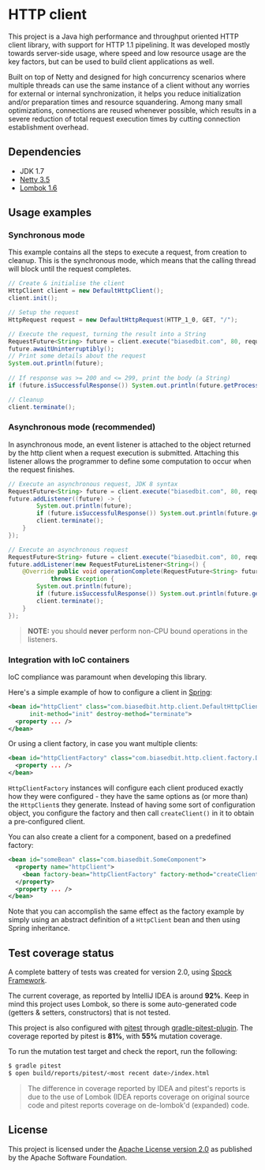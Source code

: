 HTTP client
===========

This project is a Java high performance and throughput oriented HTTP client library, with support for HTTP 1.1 pipelining.
It was developed mostly towards server-side usage, where speed and low resource usage are the key factors, but can be used to build client applications as well.

Built on top of Netty and designed for high concurrency scenarios where multiple threads can use the same instance of a client without any worries for external or internal synchronization, it helps you reduce initialization and/or preparation times and resource squandering.
Among many small optimizations, connections are reused whenever possible, which results in a severe reduction of total request execution times by cutting connection establishment overhead.


## Dependencies

* JDK 1.7
* [Netty 3.5](http://netty.io/downloads/)
* [Lombok 1.6](http://projectlombok.org)


## Usage examples

### Synchronous mode

This example contains all the steps to execute a request, from creation to cleanup.
This is the synchronous mode, which means that the calling thread will block until the request completes.

```java
// Create & initialise the client
HttpClient client = new DefaultHttpClient();
client.init();

// Setup the request
HttpRequest request = new DefaultHttpRequest(HTTP_1_0, GET, "/");

// Execute the request, turning the result into a String
RequestFuture<String> future = client.execute("biasedbit.com", 80, request, new BodyAsStringProcessor());
future.awaitUninterruptibly();
// Print some details about the request
System.out.println(future);
    
// If response was >= 200 and <= 299, print the body (a String)
if (future.isSuccessfulResponse()) System.out.println(future.getProcessedResult());

// Cleanup
client.terminate();
```

### Asynchronous mode (recommended)

In asynchronous mode, an event listener is attached to the object returned by the http client when a request execution is submitted. Attaching this listener allows the programmer to define some computation to occur when the request finishes.

```java
// Execute an asynchronous request, JDK 8 syntax
RequestFuture<String> future = client.execute("biasedbit.com", 80, request, new BodyAsStringProcessor());
future.addListener((future) -> {
        System.out.println(future);
        if (future.isSuccessfulResponse()) System.out.println(future.getProcessedResult());
        client.terminate();
    }
});

// Execute an asynchronous request
RequestFuture<String> future = client.execute("biasedbit.com", 80, request, new BodyAsStringProcessor());
future.addListener(new RequestFutureListener<String>() {
    @Override public void operationComplete(RequestFuture<String> future)
            throws Exception {
        System.out.println(future);
        if (future.isSuccessfulResponse()) System.out.println(future.getProcessedResult());
        client.terminate();
    }
});
```

> **NOTE:** you should **never** perform non-CPU bound operations in the listeners.

### Integration with IoC containers

IoC compliance was paramount when developing this library.

Here's a simple example of how to configure a client in [Spring](http://www.springsource.org/):

```xml
<bean id="httpClient" class="com.biasedbit.http.client.DefaultHttpClient"
      init-method="init" destroy-method="terminate">
  <property ... />
</bean>
```

Or using a client factory, in case you want multiple clients:

```xml
<bean id="httpClientFactory" class="com.biasedbit.http.client.factory.DefaultHttpClientFactory">
  <property ... />
</bean>
```

`HttpClientFactory` instances will configure each client produced exactly how they were configured - they have the same options as (or more than) the `HttpClient`s they generate.
Instead of having some sort of configuration object, you configure the factory and then call `createClient()` in it to obtain a pre-configured client.

You can also create a client for a component, based on a predefined factory:

```xml
<bean id="someBean" class="com.biasedbit.SomeComponent">
  <property name="httpClient">
    <bean factory-bean="httpClientFactory" factory-method="createClient" />
  </property>
  <property ... />
</bean>
```

Note that you can accomplish the same effect as the factory example by simply using an abstract definition of a `HttpClient` bean and then using Spring inheritance.


## Test coverage status

A complete battery of tests was created for version 2.0, using [Spock Framework](https://github.com/spockframework/spock).

The current coverage, as reported by IntelliJ IDEA is around **92%**. Keep in mind this project uses Lombok, so there is some auto-generated code (getters & setters, constructors) that is not tested.

This project is also configured with [pitest](http://pitest.org) through [gradle-pitest-plugin](http://gradle-pitest-plugin.solidsoft.info/). The coverage reported by pitest is **81%**, with **55%** mutation coverage.

To run the mutation test target and check the report, run the following:

```bash
$ gradle pitest
$ open build/reports/pitest/<most recent date>/index.html
```

> The difference in coverage reported by IDEA and pitest's reports is due to the use of Lombok (IDEA reports coverage on original source code and pitest reports coverage on de-lombok'd (expanded) code.


## License

This project is licensed under the [Apache License version 2.0](http://www.apache.org/licenses/LICENSE-2.0) as published by the Apache Software Foundation.

